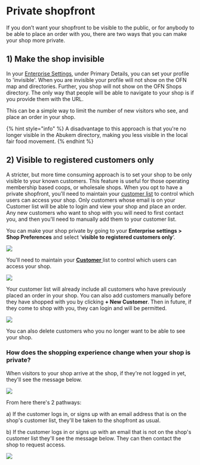 # Private shopfront

If you don’t want your shopfront to be visible to the public, or for anybody to be able to place an order with you, there are two ways that you can make your shop more private.

## 1\) Make the shop invisible

In your [Enterprise Settings](../../basic-features/enterprise-settings.md), under Primary Details, you can set your profile to 'invisible'. When you are invisible your profile will not show on the OFN map and directories. Further, you shop will not show on the OFN Shops directory. The only way that people will be able to navigate to your shop is if you provide them with the URL.

This can be a simple way to limit the number of new visitors who see, and place an order in your shop.

{% hint style="info" %}
 A disadvantage to this approach is that you're no longer visible in the Abukem directory, making you less visible in the local fair food movement. 
{% endhint %}

## 2\) Visible to registered customers only

A stricter, but more time consuming approach is to set your shop to be only visible to your known customers. This feature is useful for those operating membership based coops, or wholesale shops. When you opt to have a private shopfront, you'll need to maintain your [customer list](customers.md) to control which users can access your shop. Only customers whose email is on your Customer list will be able to login and view your shop and place an order. Any new customers who want to shop with you will need to first contact you, and then you'll need to manually add them to your customer list.

You can make your shop private by going to your **Enterprise settings &gt; Shop Preferences** and select ‘**visible to registered customers only**‘.

![](https://openfoodnetwork.org/wp-content/uploads/2016/04/Registered-customers-only.png)

You'll need to maintain your [**Customer** ](customers.md)list to control which users can access your shop.

![](https://openfoodnetwork.org/wp-content/uploads/2015/10/Customerssssss.png)

Your customer list will already include all customers who have previously placed an order in your shop. You can also add customers manually before they have shopped with you by clicking **+ New Customer**. Then in future, if they come to shop with you, they can login and will be permitted.

![](https://openfoodnetwork.org/wp-content/uploads/2016/04/Add-new-customer.png)

You can also delete customers who you no longer want to be able to see your shop.

### How does the shopping experience change when your shop is private?

When visitors to your shop arrive at the shop, if they're not logged in yet, they'll see the message below.

![](https://openfoodnetwork.org/wp-content/uploads/2016/04/Demo-login-required.png)

From here there's 2 pathways:

a\) If the customer logs in, or signs up with an email address that is on the shop's customer list, they'll be taken to the shopfront as usual.

b\) If the customer logs in or signs up with an email that is not on the shop's customer list they'll see the message below. They can then contact the shop to request access.

![](../../.gitbook/assets/image%20%287%29.png)


